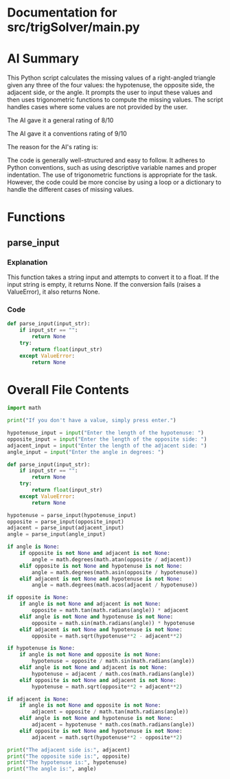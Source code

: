 # Documentation for src/trigSolver/main.py

# AI Summary
This Python script calculates the missing values of a right-angled triangle given any three of the four values: the hypotenuse, the opposite side, the adjacent side, or the angle. It prompts the user to input these values and then uses trigonometric functions to compute the missing values. The script handles cases where some values are not provided by the user.

The AI gave it a general rating of 8/10

The AI gave it a conventions rating of 9/10

The reason for the AI's rating is:

The code is generally well-structured and easy to follow. It adheres to Python conventions, such as using descriptive variable names and proper indentation. The use of trigonometric functions is appropriate for the task. However, the code could be more concise by using a loop or a dictionary to handle the different cases of missing values.
# Functions

## parse_input
### Explanation
This function takes a string input and attempts to convert it to a float. If the input string is empty, it returns None. If the conversion fails (raises a ValueError), it also returns None.
### Code
```python
def parse_input(input_str):
    if input_str == "":
        return None
    try:
        return float(input_str)
    except ValueError:
        return None
```
# Overall File Contents
```python
import math

print("If you don't have a value, simply press enter.")

hypotenuse_input = input("Enter the length of the hypotenuse: ")
opposite_input = input("Enter the length of the opposite side: ")
adjacent_input = input("Enter the length of the adjacent side: ")
angle_input = input("Enter the angle in degrees: ")

def parse_input(input_str):
    if input_str == "":
        return None
    try:
        return float(input_str)
    except ValueError:
        return None

hypotenuse = parse_input(hypotenuse_input)
opposite = parse_input(opposite_input)
adjacent = parse_input(adjacent_input)
angle = parse_input(angle_input)

if angle is None:
    if opposite is not None and adjacent is not None:
        angle = math.degrees(math.atan(opposite / adjacent))
    elif opposite is not None and hypotenuse is not None:
        angle = math.degrees(math.asin(opposite / hypotenuse))
    elif adjacent is not None and hypotenuse is not None:
        angle = math.degrees(math.acos(adjacent / hypotenuse))

if opposite is None:
    if angle is not None and adjacent is not None:
        opposite = math.tan(math.radians(angle)) * adjacent
    elif angle is not None and hypotenuse is not None:
        opposite = math.sin(math.radians(angle)) * hypotenuse
    elif adjacent is not None and hypotenuse is not None:
        opposite = math.sqrt(hypotenuse**2 - adjacent**2)

if hypotenuse is None:
    if angle is not None and opposite is not None:
        hypotenuse = opposite / math.sin(math.radians(angle))
    elif angle is not None and adjacent is not None:
        hypotenuse = adjacent / math.cos(math.radians(angle))
    elif opposite is not None and adjacent is not None:
        hypotenuse = math.sqrt(opposite**2 + adjacent**2)

if adjacent is None:
    if angle is not None and opposite is not None:
        adjacent = opposite / math.tan(math.radians(angle))
    elif angle is not None and hypotenuse is not None:
        adjacent = hypotenuse * math.cos(math.radians(angle))
    elif opposite is not None and hypotenuse is not None:
        adjacent = math.sqrt(hypotenuse**2 - opposite**2)

print("The adjacent side is:", adjacent)
print("The opposite side is:", opposite)
print("The hypotenuse is:", hypotenuse)
print("The angle is:", angle)
```
